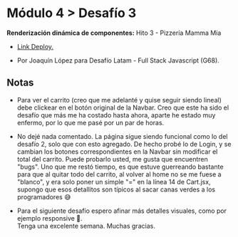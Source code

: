 <h1>Módulo 4 > Desafío 3 </h1>
<p><b>Renderización dinámica de componentes:</b> Hito 3 - Pizzería Mamma Mía<br/></p>
<ul>
  <li><a href="https://modulo4-desafio3.vercel.app/"><p>Link Deploy.</p></a></li>
  <li><p>Por Joaquín López para Desafío Latam - Full Stack Javascript (G68).</p></li>
</ul>

<h2>Notas</h2>
<ul>
  <li><p>Para ver el carrito (creo que me adelanté y quise seguir siendo lineal) debe clickear en el botón original de la Navbar. Creo que este ha sido el desafío que más me ha costado hasta ahora, aparte he estado muy enfermo, por lo que me pasé por un par de horas.</p></li>
  <li><p>No dejé nada comentado. La página sigue siendo funcional como lo del desafío 2, solo que con esto agregado. De hecho probé lo de Login, y se cambian los botones correspondientes en la Navbar sin modificar el total del carrito. Puede probarlo usted, me gusta que encuentren "bugs". Uno que me restó tiempo, es que estuve guerreando bastante para que al quitar todo del carrito, al volver al home no se me fuese a "blanco", y era solo poner un simple "=" en la línea 14 de Cart.jsx, supongo que esos detallitos son típicos al sacar canas verdes a los programadores 😅</p></li>
  <li><p>Para el siguiente desafío espero afinar más detalles visuales, como por ejemplo responsive 👀.<br>Tenga una excelente semana. Muchas gracias.</p></li>
</ul>









 
 
